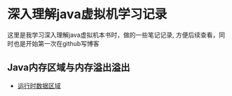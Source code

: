 # 深入理解java虚拟机学习记录
这里是我学习深入理解java虚拟机本书时，做的一些笔记记录, 方便后续查看，同时也是开始第一次在github写博客
## Java内存区域与内存溢出溢出
* [运行时数据区域](catalog/chapter02/2.2.md)


